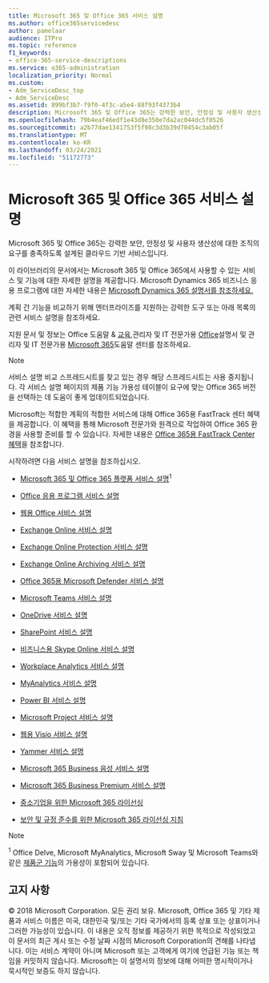 ```yaml
---
title: Microsoft 365 및 Office 365 서비스 설명
ms.author: office365servicedesc
author: pamelaar
audience: ITPro
ms.topic: reference
f1_keywords:
- office-365-service-descriptions
ms.service: o365-administration
localization_priority: Normal
ms.custom:
- Adm_ServiceDesc_top
- Adm_ServiceDesc
ms.assetid: 899bf3b7-f9f0-4f3c-a5e4-88f93f4373b4
description: Microsoft 365 및 Office 365는 강력한 보안, 안정성 및 사용자 생산성에 대한 조직의 요구를 충족하도록 설계된 클라우드 기반 서비스입니다.
ms.openlocfilehash: 79b4eaf46edf1e43d8e350e7da2ac044dc5f0526
ms.sourcegitcommit: a2b77dae1341753f5f98c3d3b39d70454c3ab05f
ms.translationtype: MT
ms.contentlocale: ko-KR
ms.lasthandoff: 03/24/2021
ms.locfileid: "51172773"
---
```

# <a name="microsoft-365-and-office-365-service-descriptions"></a>Microsoft 365 및 Office 365 서비스 설명 

Microsoft 365 및 Office 365는 강력한 보안, 안정성 및 사용자 생산성에 대한 조직의 요구를 충족하도록 설계된 클라우드 기반 서비스입니다. 
  
이 라이브러리의 문서에서는 Microsoft 365 및 Office 365에서 사용할 수 있는 서비스 및 기능에 대한 자세한 설명을 제공합니다. Microsoft Dynamics 365 비즈니스 응용 프로그램에 대한 자세한 내용은 [Microsoft Dynamics 365 설명서를 참조하세요.](/dynamics365/)

계획 간 기능을 비교하기 위해 엔터프라이즈를 지원하는 강력한 도구 또는 아래 목록의 관련 서비스 설명을 참조하세요. [](https://go.microsoft.com/fwlink/?LinkID=799177&amp;clcid=0x409) 
  
지원 문서 및 정보는 Office 도움말 & [교육,](https://support.office.com/)관리자 및 IT 전문가용 [Office](/office/)설명서 및 관리자 및 IT 전문가용 [Microsoft 365](/microsoft-365/)도움말 센터를 참조하세요.
  
> [!NOTE]
> 서비스 설명 비교 스프레드시트를 찾고 있는 경우 해당 스프레드시트는 사용 중지됩니다. 각 서비스 설명 페이지의 제품 기능 가용성 테이블이 요구에 맞는 Office 365 버전을 선택하는 데 도움이 좋게 업데이트되었습니다. 
  
Microsoft는 적합한 계획의 적합한 서비스에 대해 Office 365용 FastTrack 센터 혜택을 제공합니다. 이 혜택을 통해 Microsoft 전문가와 원격으로 작업하여 Office 365 환경을 사용할 준비를 할 수 있습니다. 자세한 내용은 [Office 365용 FastTrack Center 혜택](/fasttrack/O365-fasttrack-benefit-for-office-365)을 참조합니다.
  
시작하려면 다음 서비스 설명을 참조하십시오.
  
- [Microsoft 365 및 Office 365 플랫폼 서비스 설명](office-365-platform-service-description/office-365-platform-service-description.md)<sup>1</sup>

- [Office 응용 프로그램 서비스 설명](office-applications-service-description/office-applications-service-description.md)

- [웹용 Office 서비스 설명](office-online-service-description/office-online-service-description.md)

- [Exchange Online 서비스 설명](exchange-online-service-description/exchange-online-service-description.md)

- [Exchange Online Protection 서비스 설명](exchange-online-protection-service-description/exchange-online-protection-service-description.md)

- [Exchange Online Archiving 서비스 설명](exchange-online-archiving-service-description/exchange-online-archiving-service-description.md)

- [Office 365용 Microsoft Defender 서비스 설명](office-365-advanced-threat-protection-service-description.md)

- [Microsoft Teams 서비스 설명](teams-service-description.md)

- [OneDrive 서비스 설명](onedrive-for-business-service-description.md)

- [SharePoint 서비스 설명](sharepoint-online-service-description/sharepoint-online-service-description.md)

- [비즈니스용 Skype Online 서비스 설명](skype-for-business-online-service-description/skype-for-business-online-service-description.md)

- [Workplace Analytics 서비스 설명](workplace-analytics-service-description.md)

- [MyAnalytics 서비스 설명](mya-service-description.md)

- [Power BI 서비스 설명](power-bi-service-description.md)

- [Microsoft Project 서비스 설명](project-online-service-description/project-online-service-description.md)

- [웹용 Visio 서비스 설명](visio-online-service-description/visio-online-service-description.md)

- [Yammer 서비스 설명](yammer-service-description/yammer-service-description.md)

- [Microsoft 365 Business 음성 서비스 설명](microsoft-365-business-voice-service-description.md)

- [Microsoft 365 Business Premium 서비스 설명](microsoft-365-service-descriptions/microsoft-365-business-service-description.md)

- [중소기업을 위한 Microsoft 365 라이선싱](microsoft-365-service-descriptions/licensing-microsoft-365-in-smb.md)

- [보안 및 규정 준수를 위한 Microsoft 365 라이선싱 지침](microsoft-365-service-descriptions/microsoft-365-tenantlevel-services-licensing-guidance/microsoft-365-security-compliance-licensing-guidance.md)


> [!NOTE]
> <sup>1</sup> Office Delve, Microsoft MyAnalytics, Microsoft Sway 및 Microsoft Teams와 같은 [제품군 기능](./office-365-platform-service-description/office-365-suite-features.md)의 가용성이 포함되어 있습니다.
  
## <a name="disclaimer"></a>고지 사항

&copy; 2018 Microsoft Corporation. 모든 권리 보유. Microsoft, Office 365 및 기타 제품과 서비스 이름은 미국, 대한민국 및/또는 기타 국가에서의 등록 상표 또는 상표이거나 그러한 가능성이 있습니다. 이 내용은 오직 정보를 제공하기 위한 목적으로 작성되었고 이 문서의 최근 게시 또는 수정 날짜 시점의 Microsoft Corporation의 견해를 나타냅니다. 이는 서비스 계약이 아니며 Microsoft 또는 고객에게 여기에 언급된 기능 또는 책임을 커밋하지 않습니다. Microsoft는 이 설명서의 정보에 대해 어떠한 명시적이거나 묵시적인 보증도 하지 않습니다.
